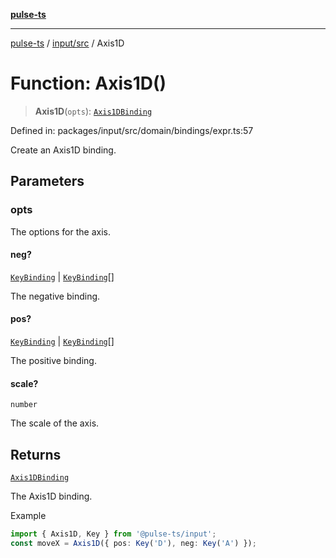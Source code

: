 [**pulse-ts**](../../../README.md)

***

[pulse-ts](../../../README.md) / [input/src](../README.md) / Axis1D

# Function: Axis1D()

> **Axis1D**(`opts`): [`Axis1DBinding`](../type-aliases/Axis1DBinding.md)

Defined in: packages/input/src/domain/bindings/expr.ts:57

Create an Axis1D binding.

## Parameters

### opts

The options for the axis.

#### neg?

[`KeyBinding`](../type-aliases/KeyBinding.md) \| [`KeyBinding`](../type-aliases/KeyBinding.md)[]

The negative binding.

#### pos?

[`KeyBinding`](../type-aliases/KeyBinding.md) \| [`KeyBinding`](../type-aliases/KeyBinding.md)[]

The positive binding.

#### scale?

`number`

The scale of the axis.

## Returns

[`Axis1DBinding`](../type-aliases/Axis1DBinding.md)

The Axis1D binding.

Example
```ts
import { Axis1D, Key } from '@pulse-ts/input';
const moveX = Axis1D({ pos: Key('D'), neg: Key('A') });
```
